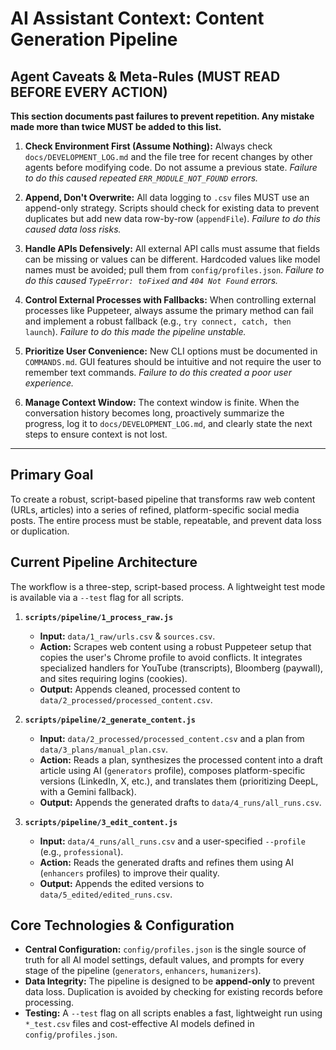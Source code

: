 # AI Assistant Context: Content Generation Pipeline

## Agent Caveats & Meta-Rules (MUST READ BEFORE EVERY ACTION)

**This section documents past failures to prevent repetition. Any mistake made more than twice MUST be added to this list.**

1.  **Check Environment First (Assume Nothing):** Always check `docs/DEVELOPMENT_LOG.md` and the file tree for recent changes by other agents before modifying code. Do not assume a previous state. *Failure to do this caused repeated `ERR_MODULE_NOT_FOUND` errors.*

2.  **Append, Don't Overwrite:** All data logging to `.csv` files MUST use an append-only strategy. Scripts should check for existing data to prevent duplicates but add new data row-by-row (`appendFile`). *Failure to do this caused data loss risks.*

3.  **Handle APIs Defensively:** All external API calls must assume that fields can be missing or values can be different. Hardcoded values like model names must be avoided; pull them from `config/profiles.json`. *Failure to do this caused `TypeError: toFixed` and `404 Not Found` errors.*

4.  **Control External Processes with Fallbacks:** When controlling external processes like Puppeteer, always assume the primary method can fail and implement a robust fallback (e.g., `try connect, catch, then launch`). *Failure to do this made the pipeline unstable.*

5.  **Prioritize User Convenience:** New CLI options must be documented in `COMMANDS.md`. GUI features should be intuitive and not require the user to remember text commands. *Failure to do this created a poor user experience.*

6.  **Manage Context Window:** The context window is finite. When the conversation history becomes long, proactively summarize the progress, log it to `docs/DEVELOPMENT_LOG.md`, and clearly state the next steps to ensure context is not lost.

---

## Primary Goal

To create a robust, script-based pipeline that transforms raw web content (URLs, articles) into a series of refined, platform-specific social media posts. The entire process must be stable, repeatable, and prevent data loss or duplication.

## Current Pipeline Architecture

The workflow is a three-step, script-based process. A lightweight test mode is available via a `--test` flag for all scripts.

1.  **`scripts/pipeline/1_process_raw.js`**
    *   **Input:** `data/1_raw/urls.csv` & `sources.csv`.
    *   **Action:** Scrapes web content using a robust Puppeteer setup that copies the user's Chrome profile to avoid conflicts. It integrates specialized handlers for YouTube (transcripts), Bloomberg (paywall), and sites requiring logins (cookies).
    *   **Output:** Appends cleaned, processed content to `data/2_processed/processed_content.csv`.

2.  **`scripts/pipeline/2_generate_content.js`**
    *   **Input:** `data/2_processed/processed_content.csv` and a plan from `data/3_plans/manual_plan.csv`.
    *   **Action:** Reads a plan, synthesizes the processed content into a draft article using AI (`generators` profile), composes platform-specific versions (LinkedIn, X, etc.), and translates them (prioritizing DeepL, with a Gemini fallback).
    *   **Output:** Appends the generated drafts to `data/4_runs/all_runs.csv`.

3.  **`scripts/pipeline/3_edit_content.js`**
    *   **Input:** `data/4_runs/all_runs.csv` and a user-specified `--profile` (e.g., `professional`).
    *   **Action:** Reads the generated drafts and refines them using AI (`enhancers` profiles) to improve their quality.
    *   **Output:** Appends the edited versions to `data/5_edited/edited_runs.csv`.

## Core Technologies & Configuration

*   **Central Configuration:** `config/profiles.json` is the single source of truth for all AI model settings, default values, and prompts for every stage of the pipeline (`generators`, `enhancers`, `humanizers`).
*   **Data Integrity:** The pipeline is designed to be **append-only** to prevent data loss. Duplication is avoided by checking for existing records before processing.
*   **Testing:** A `--test` flag on all scripts enables a fast, lightweight run using `*_test.csv` files and cost-effective AI models defined in `config/profiles.json`.


